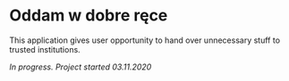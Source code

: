 # Oddam w dobre ręce

This application gives user opportunity to hand over unnecessary stuff to trusted institutions.

*In progress. Project started 03.11.2020*
